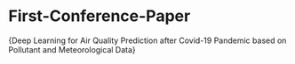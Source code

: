 # First-Conference-Paper
{Deep Learning for Air Quality Prediction after Covid-19 Pandemic based on Pollutant and Meteorological Data}
